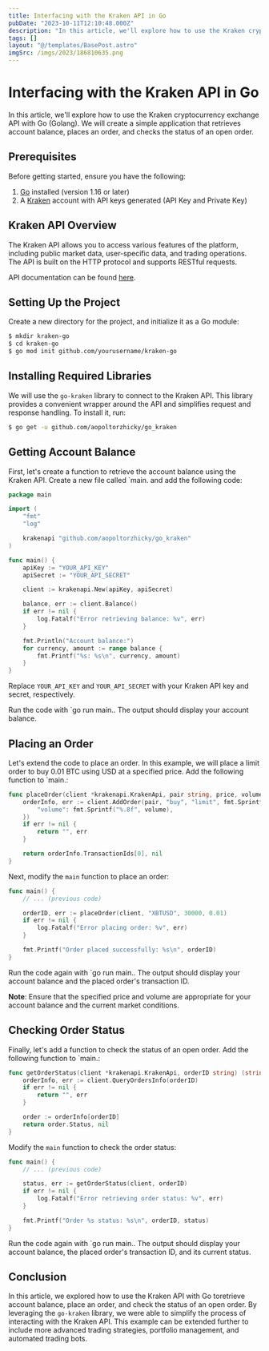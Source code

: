 ```yaml
---
title: Interfacing with the Kraken API in Go
pubDate: "2023-10-11T12:10:48.000Z"
description: "In this article, we'll explore how to use the Kraken cryptocurrency exchange API with Go (Golang)"
tags: []
layout: "@/templates/BasePost.astro"
imgSrc: /imgs/2023/186810635.png
---
```

# Interfacing with the Kraken API in Go

In this article, we'll explore how to use the Kraken cryptocurrency exchange API with Go (Golang). We will create a simple application that retrieves account balance, places an order, and checks the status of an open order.

## Prerequisites

Before getting started, ensure you have the following:

1. [Go](https://golang.org/dl/) installed (version 1.16 or later)
2. A [Kraken](https://www.kraken.com/) account with API keys generated (API Key and Private Key)

## Kraken API Overview

The Kraken API allows you to access various features of the platform, including public market data, user-specific data, and trading operations. The API is built on the HTTP protocol and supports RESTful requests.

API documentation can be found [here](https://www.kraken.com/features/api).

## Setting Up the Project

Create a new directory for the project, and initialize it as a Go module:

```bash
$ mkdir kraken-go
$ cd kraken-go
$ go mod init github.com/yourusername/kraken-go
```

## Installing Required Libraries

We will use the `go-kraken` library to connect to the Kraken API. This library provides a convenient wrapper around the API and simplifies request and response handling. To install it, run:

```bash
$ go get -u github.com/aopoltorzhicky/go_kraken
```

## Getting Account Balance

First, let's create a function to retrieve the account balance using the Kraken API. Create a new file called `main. and add the following code:

```go
package main

import (
	"fmt"
	"log"

	krakenapi "github.com/aopoltorzhicky/go_kraken"
)

func main() {
	apiKey := "YOUR_API_KEY"
	apiSecret := "YOUR_API_SECRET"

	client := krakenapi.New(apiKey, apiSecret)

	balance, err := client.Balance()
	if err != nil {
		log.Fatalf("Error retrieving balance: %v", err)
	}

	fmt.Println("Account balance:")
	for currency, amount := range balance {
		fmt.Printf("%s: %s\n", currency, amount)
	}
}
```

Replace `YOUR_API_KEY` and `YOUR_API_SECRET` with your Kraken API key and secret, respectively.

Run the code with `go run main.. The output should display your account balance.

## Placing an Order

Let's extend the code to place an order. In this example, we will place a limit order to buy 0.01 BTC using USD at a specified price. Add the following function to `main.:

```go
func placeOrder(client *krakenapi.KrakenApi, pair string, price, volume float64) (string, error) {
	orderInfo, err := client.AddOrder(pair, "buy", "limit", fmt.Sprintf("%.8f", price), map[string]string{
		"volume": fmt.Sprintf("%.8f", volume),
	})
	if err != nil {
		return "", err
	}

	return orderInfo.TransactionIds[0], nil
}
```

Next, modify the `main` function to place an order:

```go
func main() {
	// ... (previous code)

	orderID, err := placeOrder(client, "XBTUSD", 30000, 0.01)
	if err != nil {
		log.Fatalf("Error placing order: %v", err)
	}

	fmt.Printf("Order placed successfully: %s\n", orderID)
}
```

Run the code again with `go run main.. The output should display your account balance and the placed order's transaction ID.

**Note**: Ensure that the specified price and volume are appropriate for your account balance and the current market conditions.

## Checking Order Status

Finally, let's add a function to check the status of an open order. Add the following function to `main.:

```go
func getOrderStatus(client *krakenapi.KrakenApi, orderID string) (string, error) {
	orderInfo, err := client.QueryOrdersInfo(orderID)
	if err != nil {
		return "", err
	}

	order := orderInfo[orderID]
	return order.Status, nil
}
```

Modify the `main` function to check the order status:

```go
func main() {
	// ... (previous code)

	status, err := getOrderStatus(client, orderID)
	if err != nil {
		log.Fatalf("Error retrieving order status: %v", err)
	}

	fmt.Printf("Order %s status: %s\n", orderID, status)
}
```

Run the code again with `go run main.. The output should display your account balance, the placed order's transaction ID, and its current status.

## Conclusion

In this article, we explored how to use the Kraken API with Go toretrieve account balance, place an order, and check the status of an open order. By leveraging the `go-kraken` library, we were able to simplify the process of interacting with the Kraken API. This example can be extended further to include more advanced trading strategies, portfolio management, and automated trading bots.
